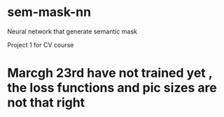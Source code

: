 # sem-mask-nn
Neural network that generate semantic mask

Project 1 for CV course


# Marcgh 23rd  have not trained yet  , the loss functions and pic sizes are not that right 
